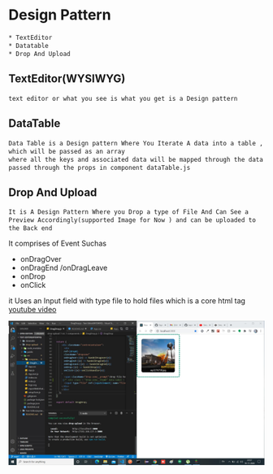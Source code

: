 # Design Pattern
    * TextEditor
    * Datatable
    * Drop And Upload
    
## TextEditor(WYSIWYG)
 ```
text editor or what you see is what you get is a Design pattern 
```
## DataTable
 ```
Data Table is a Design pattern Where You Iterate A data into a table , which will be passed as an array
where all the keys and associated data will be mapped through the data passed through the props in component dataTable.js 
```
## Drop And Upload 
```
It is A Design Pattern Where you Drop a type of File And Can See a Preview Accordingly(supported Image for Now ) and can be uploaded to the Back end
```
It comprises of Event Suchas 
* onDragOver 
* onDragEnd /onDragLeave 
* onDrop 
* onClick 

it Uses an Input field with type file to hold files which is a core html tag  
[youtube video ](https://www.youtube.com/watch?v=Wtrin7C4b7w) 
 
![Drag snap](https://github.com/kapil0jaiswal/UIdesignPattern/blob/main/drop-upload/DropSnap.jpg)